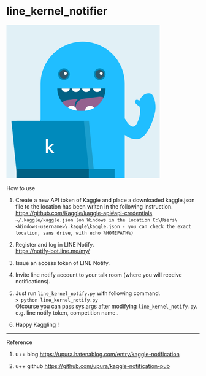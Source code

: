 # line_kernel_notifier
![kerneler-kun](kerneler-kun.png)


How to use

1. Create a new API token of Kaggle and place a downloaded kaggle.json file to the location has been writen in the following instruction.
https://github.com/Kaggle/kaggle-api#api-credentials  
`~/.kaggle/kaggle.json (on Windows in the location C:\Users\<Windows-username>\.kaggle\kaggle.json - you can check the exact location, sans drive, with echo %HOMEPATH%)`

2. Register and log in LINE Notify.  
https://notify-bot.line.me/my/

3. Issue an access token of LINE Notify.  

4. Invite line notify account to your talk room (where you will receive notifications).  

5. Just run `line_kernel_notify.py` with following command.  
    `> python line_kernel_notify.py`  
    Ofcourse you can pass sys.args after modifying `line_kernel_notify.py`.  
    e.g. line notify token, competition name..  
  
6. Happy Kaggling !  


---


Reference

1. u++ blog
https://upura.hatenablog.com/entry/kaggle-notification

2. u++ github
https://github.com/upura/kaggle-notification-pub


